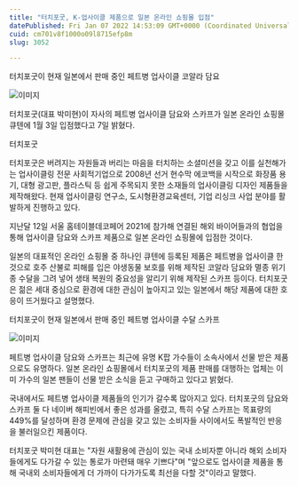 ```yaml
---
title: "터치포굿, K-업사이클 제품으로 일본 온라인 쇼핑몰 입점"
datePublished: Fri Jan 07 2022 14:53:09 GMT+0000 (Coordinated Universal Time)
cuid: cm701v8f1000o09l8715efp8m
slug: 3052

---
```



터치포굿이 현재 일본에서 판매 중인 페트병 업사이클 코알라 담요

![이미지](https://cdn.hashnode.com/res/hashnode/image/upload/v1739252220010/d4021d50-12d0-4a80-8f11-330e47e8eb93.jpeg)

터치포굿(대표 박미현)이 자사의 페트병 업사이클 담요와 스카프가 일본 온라인 쇼핑몰 큐텐에 1월 3일 입점했다고 7일 밝혔다.

터치포굿

터치포굿은 버려지는 자원들과 버리는 마음을 터치하는 소셜미션을 갖고 이를 실천해가는 업사이클링 전문 사회적기업으로 2008년 선거 현수막 에코백을 시작으로 화장품 용기, 대형 광고판, 플라스틱 등 쉽게 주목되지 못한 소재들의 업사이클링 디자인 제품들을 제작해왔다. 현재 업사이클링 연구소, 도시형환경교육센터, 기업 리싱크 사업 분야를 활발하게 진행하고 있다.

지난달 12일 서울 홈테이블데코페어 2021에 참가해 연결된 해외 바이어들과의 협업을 통해 업사이클 담요와 스카프 제품으로 일본 온라인 쇼핑몰에 입점한 것이다.

일본의 대표적인 온라인 쇼핑몰 중 하나인 큐텐에 등록된 제품은 페트병을 업사이클 한 것으로 호주 산불로 피해를 입은 야생동물 보호를 위해 제작된 코알라 담요와 멸종 위기종 수달을 그려 넣어 생태 복원의 중요성을 알리기 위해 제작된 스카프 등이다. 터치포굿은 젊은 세대 중심으로 환경에 대한 관심이 높아지고 있는 일본에서 해당 제품에 대한 호응이 뜨거웠다고 설명했다.

터치포굿이 현재 일본에서 판매 중인 페트병 업사이클 수달 스카프

![이미지](https://cdn.hashnode.com/res/hashnode/image/upload/v1739252221991/a44c7693-6534-4f8c-9744-2dc67d2ba39b.jpeg)

페트병 업사이클 담요와 스카프는 최근에 유명 K팝 가수들이 소속사에서 선물 받은 제품으로도 유명하다. 일본 온라인 쇼핑몰에서 터치포굿의 제품 판매를 대행하는 업체는 이미 가수의 일본 팬들이 선물 받은 소식을 듣고 구매하고 있다고 밝혔다.

국내에서도 페트병 업사이클 제품들의 인기가 갈수록 많아지고 있다. 터치포굿의 담요와 스카프 둘 다 네이버 해피빈에서 좋은 성과를 올렸고, 특히 수달 스카프는 목표량의 449%를 달성하며 환경 문제에 관심을 갖고 있는 소비자들 사이에서도 폭발적인 반응을 불러일으킨 제품이다.

터치포굿 박미현 대표는 "자원 새활용에 관심이 있는 국내 소비자뿐 아니라 해외 소비자들에게도 다가갈 수 있는 통로가 마련돼 매우 기쁘다"며 "앞으로도 업사이클 제품을 통해 국내외 소비자들에게 더 가까이 다가가도록 최선을 다할 것"이라고 말했다.